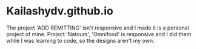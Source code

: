 # Kailashydv.github.io
The project 'ADD REMITTING' isn't responsive and I made it is a personal project of mine. 
Project 'Natours', 'Omnifood' is responsive and I did them while I was learning to code, so the designs aren't my own.

